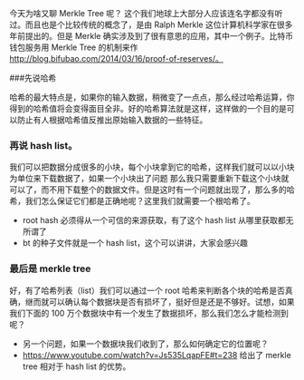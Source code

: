今天为啥又聊 Merkle Tree 呢？ 这个我们地球上大部分人应该连名字都没有听过。而且也是个比较传统的概念了，是由 Ralph Merkle 这位计算机科学家在很多年前提出的。但是 Merkle 确实涉及到了很有意思的应用，其中一个例子。比特币钱包服务用 Merkle Tree 的机制来作 http://blog.bifubao.com/2014/03/16/proof-of-reserves/。

###先说哈希

哈希的最大特点是，如果你的输入数据，稍微变了一点点，那么经过哈希运算，你得到的哈希值将会变得面目全非。好的哈希算法就是这样，这样做的一个目的是可以防止有人根据哈希值反推出原始输入数据的一些特征。


### 再说 hash list。

我们可以把数据分成很多的小块，每个小块拿到它的哈希，这样我们就可以以小块为单位来下载数据了，如果一个小块出了问题
那么我只需要重新下载这个小块就可以了，而不用下载整个的数据文件。但是这时有一个问题就出现了，那么多的哈希，我们怎么保证它们都是正确地呢？这里我们就需要一个根哈希了。
  - root hash 必须得从一个可信的来源获取，有了这个 hash list 从哪里获取都无所谓了
  - bt 的种子文件就是一个 hash list，这个可以讲讲，大家会感兴趣



### 最后是 merkle tree

好，有了哈希列表（list）我们可以通过一个 root 哈希来判断各个块的哈希是否真确，继而就可以确认每个数据块是否有损坏了，挺好但是还是不够好。试想，如果我们下面的 100 万个数据块中有一个发生了数据损坏，那么我们怎么才能检测到呢？
  - 另一个问题，如果一个数据块我们收到了，那么如何确定它的位置呢？
  - https://www.youtube.com/watch?v=Js535LqapFE#t=238 给出了 merkle tree 相对于 hash list 的优势。

